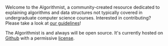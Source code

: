 Welcome to the Algorithmist, a community-created resource dedicated to explaining algorithms and
data structures not typically covered in undergraduate computer science courses. Interested in
contributing? Please take a look at [our guidelines]!

The Algorithmist is and always will be open source. It's currently hosted on [Github] with a
permissive [license].


[our guidelines]: https://algorithmist.github.io/contributions.html
[Github]: https://github.com/algorithmist/algorithmist.github.io
[license]: https://github.com/algorithmist/algorithmist.github.io/blob/master/LICENSE
